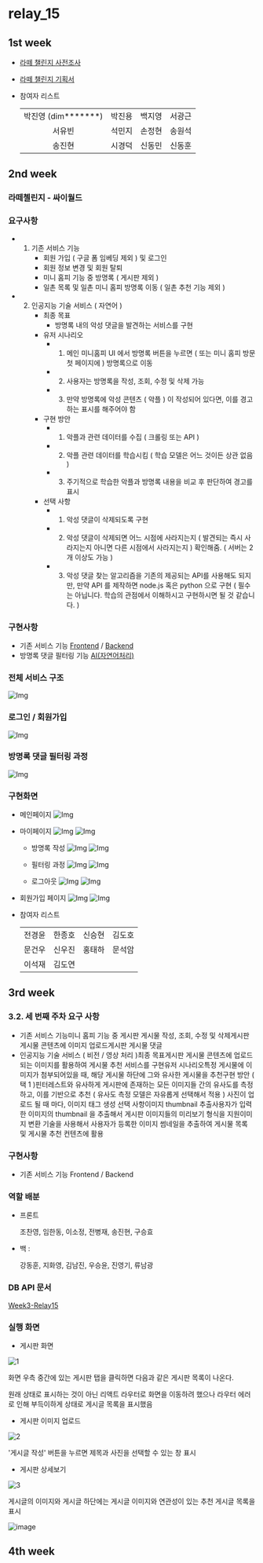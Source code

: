 # relay_15

## 1st week

- [라떼 챌린지 사전조사](https://github.com/boostcamp-2020/relay_15/blob/master/latte_challenge_pilot.md)
- [라떼 챌린지 기획서](https://github.com/boostcamp-2020/relay_15/blob/master/latte_challenge_%20proposal.md)

- 참여자 리스트

  |                        |        |        |        |
  | :--------------------: | :----: | :----: | :----: |
  | 박진영 (dim**\*\*\***) | 박진용 | 백지영 | 서광근 |
  |         서유빈         | 석민지 | 손정현 | 송원석 |
  |         송진현         | 시경덕 | 신동민 | 신동훈 |

## 2nd week

### 라떼첼린지 - 싸이월드

### 요구사항

- 1. 기존 서비스 기능
     - 회원 가입 ( 구글 폼 임베딩 제외 ) 및 로그인
     - 회원 정보 변경 및 회원 탈퇴
     - 미니 홈피 기능 중 방명록 ( 게시판 제외 )
     - 일촌 목록 및 일촌 미니 홈피 방명록 이동 ( 일촌 추천 기능 제외 )
- 2. 인공지능 기술 서비스 ( 자연어 )
     - 최종 목표
       - 방명록 내의 악성 댓글을 발견하는 서비스를 구현
     - 유저 시나리오
       - 1. 메인 미니홈피 UI 에서 방명록 버튼을 누르면 ( 또는 미니 홈피 방문 첫 페이지에 ) 방명록으로 이동
       - 2. 사용자는 방명록을 작성, 조회, 수정 및 삭제 가능
       - 3. 만약 방명록에 악성 콘텐츠 ( 악플 ) 이 작성되어 있다면, 이를 경고하는 표시를 해주어야 함
     - 구현 방안
       - 1. 악플과 관련 데이터를 수집 ( 크롤링 또는 API )
       - 2. 악플 관련 데이터를 학습시킴 ( 학습 모델은 어느 것이든 상관 없음 )
       - 3. 주기적으로 학습한 악플과 방명록 내용을 비교 후 판단하여 경고를 표시
     - 선택 사항
       - 1. 악성 댓글이 삭제되도록 구현
       - 2. 악성 댓글이 삭제되면 어느 시점에 사라지는지 ( 발견되는 즉시 사라지는지 아니면 다른 시점에서 사라지는지 ) 확인해줌.
            ( 서버는 2 개 이상도 가능 )
       - 3. 악성 댓글 찾는 알고리즘을 기존의 제공되는 API를 사용해도 되지만,
            만약 API 를 제작하면 node.js 혹은 python 으로 구현
            ( 필수는 아닙니다. 학습의 관점에서 이해하시고 구현하시면 될 것 같습니다. )

### 구현사항

- 기존 서비스 기능 [Frontend](https://github.com/wooojini/relay_15/tree/master/front-end) / [Backend](https://github.com/wooojini/relay_15/blob/master/back-end/README.md)
- 방명록 댓글 필터링 기능 [AI(자연어처리)](https://github.com/wooojini/relay_15/blob/master/ai/README.md)

### 전체 서비스 구조

![Img](https://github.com/wooojini/relay_15/blob/master/img/service.jpeg?raw=true)

### 로그인 / 회원가입

![Img](https://github.com/wooojini/relay_15/blob/master/img/login_signup.png?raw=true)

### 방명록 댓글 필터링 과정

![Img](https://github.com/wooojini/relay_15/blob/master/img/filtering_.jpeg?raw=true)

### 구현화면

- 메인페이지
  ![Img](https://github.com/wooojini/relay_15/blob/master/img/main_page.PNG?raw=true)

- 마이페이지
  ![Img](https://github.com/wooojini/relay_15/blob/master/img/mypage_1.PNG?raw=true)
  ![Img](https://github.com/wooojini/relay_15/blob/master/img/mypage_3.PNG?raw=true)

  - 방명록 작성
    ![Img](https://github.com/wooojini/relay_15/blob/master/img/mypage_4.PNG?raw=true)
    ![Img](https://github.com/wooojini/relay_15/blob/master/img/mypage_5.PNG?raw=true)

  - 필터링 과정
    ![Img](https://github.com/wooojini/relay_15/blob/master/img/mypage_6.PNG?raw=true)
    ![Img](https://github.com/wooojini/relay_15/blob/master/img/mypage_7.PNG?raw=true)

  - 로그아웃
    ![Img](https://github.com/wooojini/relay_15/blob/master/img/mypage_1.PNG?raw=true)
    ![Img](https://github.com/wooojini/relay_15/blob/master/img/mypage_logout.PNG?raw=true)

- 회원가입 페이지
  ![Img](https://github.com/wooojini/relay_15/blob/master/img/signup_page.PNG?raw=true)
  ![Img](https://github.com/wooojini/relay_15/blob/master/img/signup_page_2.PNG?raw=true)

* 참여자 리스트

  |        |        |        |        |
  | :----: | :----: | :----: | :----: |
  | 전경윤 | 한종호 | 신승현 | 김도호 |
  | 문건우 | 신우진 | 홍태하 | 문석암 |
  | 이석재 | 김도연 |

## 3rd week

### **3.2. 세 번째 주차 요구 사항**

- 기존 서비스 기능미니 홈피 기능 중 게시판 게시물 작성, 조회, 수정 및 삭제게시판 게시물 콘텐츠에 이미지 업로드게시판 게시물 댓글
- 인공지능 기술 서비스 ( 비전 / 영상 처리 )최종 목표게시판 게시물 콘텐츠에 업로드 되는 이미지를 활용하여 게시물 추천 서비스를 구현유저 시나리오특정 게시물에 이미지가 첨부되어있을 때, 해당 게시물 하단에 그와 유사한 게시물을 추천구현 방안 ( 택 1 )핀터레스트와 유사하게 게시판에 존재하는 모든 이미지들 간의 유사도를 측정하고, 이를 기반으로 추천 ( 유사도 측정 모델은 자유롭게 선택해서 적용 ) 사진이 업로드 될 때 마다, 이미지 태그 생성 선택 사항이미지 thumbnail 추출사용자가 입력한 이미지의 thumbnail 을 추출해서 게시판 이미지들의 미리보기 형식을 지원이미지 변환 기술을 사용해서 사용자가 등록한 이미지 썸네일을 추출하여 게시물 목록 및 게시물 추천 컨텐츠에 활용

### 구현사항

- 기존 서비스 기능 Frontend / Backend

### 역할 배분

- 프론트

  조찬영, 임한동, 이소정, 전병재, 송진현, 구승효

- 백 :

  강동훈, 지화영, 김남진, 우승윤, 진영기, 류남광

### DB API 문서

[Week3-Relay15](https://docs.google.com/spreadsheets/d/15Ye5YN6SzAOdF8uzjuVc3KFLg3-Tn4WTtu22hIsSD9s/edit?usp=drive_web&ouid=100439240209536106378)

### 실행 화면

- 게시판 화면

![1](https://user-images.githubusercontent.com/49899406/90241318-c5cf9400-de65-11ea-878e-61912639c10f.png)

화면 우측 중간에 있는 게시판 탭을 클릭하면 다음과 같은 게시판 목록이 나온다.

원래 상태로 표시하는 것이 아닌 리액트 라우터로 화면을 이동하려 했으나 라우터 에러로 인해 부득이하게 상태로 게시글 목록을 표시했음

- 게시판 이미지 업로드

![2](https://user-images.githubusercontent.com/49899406/90241323-c6682a80-de65-11ea-95b2-46cdb7c47646.png)

'게시글 작성' 버튼을 누르면 제목과 사진을 선택할 수 있는 창 표시

- 게시판 상세보기

![3](https://user-images.githubusercontent.com/49899406/90241325-c7995780-de65-11ea-8b7a-d2514378bc4c.png)

게시글의 이미지와 게시글 하단에는 게시글 이미지와 연관성이 있는 추천 게시글 목록을 표시

![image](https://user-images.githubusercontent.com/49899406/90241574-4bebda80-de66-11ea-8e55-22a6b05274f7.png)

## 4th week
